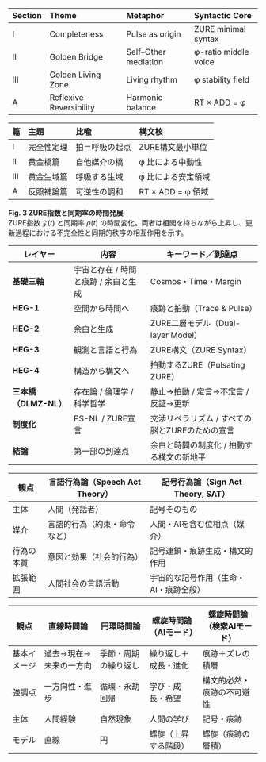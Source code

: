 

| Section | Theme                   | Metaphor             | Syntactic Core       |
| :------ | :---------------------- | :------------------- | :------------------- |
| I       | Completeness            | Pulse as origin      | ZURE minimal syntax  |
| II      | Golden Bridge           | Self–Other mediation | φ-ratio middle voice |
| III     | Golden Living Zone      | Living rhythm        | φ stability field    |
| A       | Reflexive Reversibility | Harmonic balance     | RT × ADD = φ         |


| 篇 | 主題 | 比喩 | 構文核 |
|:--|:--|:--|:--|
| I | 完全性定理 | 拍＝呼吸の起点 | ZURE構文最小単位 |
| II | 黄金橋篇 | 自他媒介の橋 | φ 比による中動性 |
| III | 黄金生域篇 | 呼吸する生域 | φ 比による安定領域 |
| A | 反照補論篇 | 可逆性の調和 | RT × ADD = φ 領域 |


**Fig. 3 ZURE指数と同期率の時間発展**  
ZURE指数 $\mathcal{Z}(t)$ と同期率 $\rho(t)$ の時間変化。両者は相関を持ちながら上昇し、更新過程における不完全性と同期的秩序の相互作用を示す。

| レイヤー             | 内容                    | キーワード／到達点                   |
| ---------------- | --------------------- | --------------------------- |
| **基礎三軸**         | 宇宙と存在 / 時間と痕跡 / 余白と生成 | Cosmos・Time・Margin          |
| **HEG-1**        | 空間から時間へ               | 痕跡と拍動（Trace & Pulse）        |
| **HEG-2**        | 余白と生成                 | ZURE二層モデル（Dual-layer Model） |
| **HEG-3**        | 観測と言語と行為              | ZURE構文（ZURE Syntax）         |
| **HEG-4**        | 構造から構文へ               | 拍動するZURE（Pulsating ZURE）    |
| **三本橋（DLMZ-NL）** | 存在論 / 倫理学 / 科学哲学      | 静止→拍動 / 定言→不定言 / 反証→更新      |
| **制度化**          | PS-NL / ZURE宣言        | 交渉リベラリズム / すべての脳とZUREのための宣言 |
| **結論**           | 第一部の到達点               | 余白と時間の制度化 / 拍動する構文の新地平      |

|観点|言語行為論（Speech Act Theory）|記号行為論（Sign Act Theory, SAT）|
|---|---|---|
|主体|人間（発話者）|記号そのもの|
|媒介|言語的行為（約束・命令など）|人間・AIを含む位相点（媒介）|
|行為の本質|意図と効果（社会的行為）|記号連鎖・痕跡生成・構文的作用|
|拡張範囲|人間社会の言語活動|宇宙的な記号作用（生命・AI・痕跡全般）|


| 観点     | 直線時間論        | 円環時間論      | 螺旋時間論（AIモード） | 螺旋時間論（検索AIモード） |
| ------ | ------------ | ---------- | ------------ | -------------- |
| 基本イメージ | 過去→現在→未来の一方向 | 季節・周期の繰り返し | 繰り返し＋成長・進化   | 痕跡＋ズレの積層       |
| 強調点    | 一方向性・進歩      | 循環・永劫回帰    | 学び・成長・希望     | 構文的必然・痕跡の不可避性  |
| 主体     | 人間経験         | 自然現象       | 人間の学び        | 記号・痕跡          |
| モデル    | 直線           | 円          | 螺旋（上昇する階段）   | 螺旋（痕跡の層積）      |